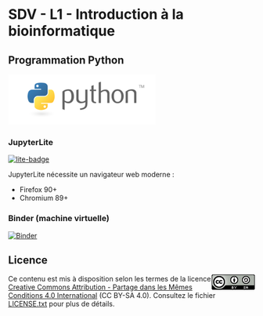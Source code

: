 # SDV - L1 - Introduction à la bioinformatique

## Programmation Python

![](img/logo_python.png)

### JupyterLite

[![lite-badge](https://jupyterlite.rtfd.io/en/latest/_static/badge.svg)](https://pierrepo.github.io/intro-bioinfo-python-2024/lab/index.html)

JupyterLite nécessite un navigateur web moderne :

- Firefox 90+
- Chromium 89+

### Binder (machine virtuelle)

[![Binder](https://mybinder.org/badge_logo.svg)](https://mybinder.org/v2/gh/pierrepo/intro-bioinfo-python-2024/HEAD?labpath=content)


## Licence

<img src="img/logo_CC-BY-SA.png" align="right">

Ce contenu est mis à disposition selon les termes de la licence [Creative Commons Attribution - Partage dans les Mêmes Conditions 4.0 International](https://creativecommons.org/licenses/by-sa/4.0/deed.fr) (CC BY-SA 4.0). Consultez le fichier [LICENSE.txt](LICENSE.txt) pour plus de détails.
